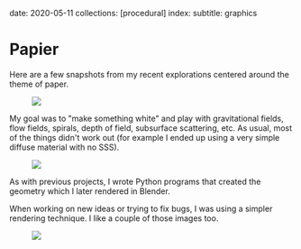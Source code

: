 date: 2020-05-11
collections: [procedural]
index:
  subtitle: graphics

Papier
======

Here are a few snapshots from my recent explorations centered around the
theme of paper.

<figure class="full-width">
    <img data='{"max_width": 5120, "max_height": 2880}' src="triptych1.jpg"/>
</figure>

My goal was to "make something white" and play with gravitational
fields, flow fields, spirals, depth of field, subsurface scattering,
etc.  As usual, most of the things didn't work out (for example I ended
up using a very simple diffuse material with no SSS).

<figure class="full-width">
    <img data='{"max_width": 5120, "max_height": 2880}' src="triptych2.jpg"/>
</figure>

As with previous projects, I wrote Python programs that created the
geometry which I later rendered in Blender.

When working on new ideas or trying to fix bugs, I was using a simpler
rendering technique. I like a couple of those images too.

<figure class="full-width">
    <img data='{"max_width": 5120, "max_height": 2880}' src="triptych3.jpg"/>
</figure>
